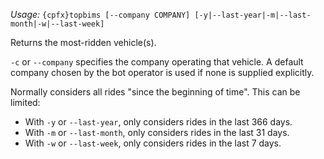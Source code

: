 *Usage:* `{cpfx}topbims [--company COMPANY] [-y|--last-year|-m|--last-month|-w|--last-week]`

Returns the most-ridden vehicle(s).

`-c` or `--company` specifies the company operating that vehicle. A default company chosen by the bot operator is used if none is supplied explicitly.

Normally considers all rides "since the beginning of time". This can be limited:
* With `-y` or `--last-year`, only considers rides in the last 366 days.
* With `-m` or `--last-month`, only considers rides in the last 31 days.
* With `-w` or `--last-week`, only considers rides in the last 7 days.

